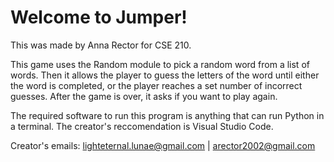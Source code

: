 # Welcome to Jumper!
This was made by Anna Rector for CSE 210.

This game uses the Random module to pick a random word from a list of words. Then it allows the player to guess the letters of the word until either the word is completed, or the player reaches a set number of incorrect guesses. After the game is over, it asks if you want to play again.

The required software to run this program is anything that can run Python in a terminal. The creator's reccomendation is Visual Studio Code.

Creator's emails: lighteternal.lunae@gmail.com | arector2002@gmail.com